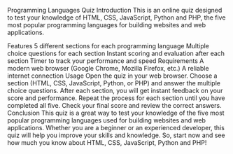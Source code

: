 Programming Languages Quiz
Introduction
This is an online quiz designed to test your knowledge of HTML, CSS, JavaScript, Python and PHP, the five most popular programming languages for building websites and web applications.

Features
5 different sections for each programming language
Multiple choice questions for each section
Instant scoring and evaluation after each section
Timer to track your performance and speed
Requirements
A modern web browser (Google Chrome, Mozilla Firefox, etc.)
A reliable internet connection
Usage
Open the quiz in your web browser.
Choose a section (HTML, CSS, JavaScript, Python, or PHP) and answer the multiple choice questions.
After each section, you will get instant feedback on your score and performance.
Repeat the process for each section until you have completed all five.
Check your final score and review the correct answers.
Conclusion
This quiz is a great way to test your knowledge of the five most popular programming languages used for building websites and web applications. Whether you are a beginner or an experienced developer, this quiz will help you improve your skills and knowledge. So, start now and see how much you know about HTML, CSS, JavaScript, Python and PHP!